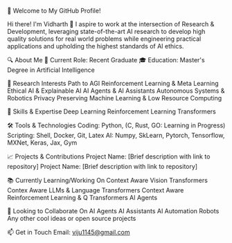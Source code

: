 👋 Welcome to My GitHub Profile!

Hi there! I'm Vidharth 🌟
I aspire to work at the intersection of Research & Development, leveraging state-of-the-art AI research to develop high quality solutions for real world problems while engineering practical applications and upholding the highest standards of AI ethics.

🔍 About Me
💼 Current Role: Recent Graduate
🎓 Education: Master's Degree in Artificial Intelligence

🔬 Research Interests
Path to AGI
Reinforcement Learning & Meta Learning
Ethical AI & Explainable AI
AI Agents & AI Assistants
Autonomous Systems & Robotics
Privacy Preserving Machine Learning & Low Resource Computing

🚀 Skills & Expertise
Deep Learning
Reinforcement Learning
Transformers

🛠️ Tools & Technologies
Coding: Python, (C, Rust, GO: Learning in Progress)
Scripting: Shell, Docker, Git, Latex
AI: Numpy, SkLearn, Pytorch, Tensorflow, MXNet, Keras, Jax, Gym

📈 Projects & Contributions
Project Name: [Brief description with link to repository]
Project Name: [Brief description with link to repository]

📚 Currently Learning/Working On
Context Aware Vision Transformers
Contex Aware LLMs & Language Transformers
Context Aware Reinforcement Learning & Q Transformers
AI Agents

🤝 Looking to Collaborate On
AI Agents
AI Assistants
AI Automation
Robots
Any other cool ideas or open source projects

📫 Get in Touch
Email: viju1145@gmail.com
